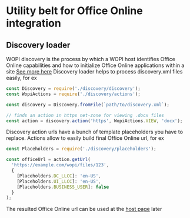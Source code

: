 # Utility belt for Office Online integration

## Discovery loader

WOPI discovery is the process by which a WOPI host identifies Office Online capabilities and how to initialize Office Online applications within a site [See more here](https://wopi.readthedocs.io/en/latest/discovery.html#discovery)
Discovery loader helps to process discovery.xml files easily, for ex

```js
const Discovery = require('./discovery/discovery');
const WopiActions = require('./discovery/actions');

const discovery = Discovery.fromFile(`path/to/discovery.xml`);

// finds an action in https net-zone for viewing .docx files
const action = discovery.action('https', WopiActions.VIEW, 'docx');
```

Discovery action urls have a bunch of template placeholders you have to replace. Actions allow to easily build final Office Online url, for ex

```js
const Placeholders = require('./discovery/placeholders');

const officeUrl = action.getUrl(
  'https://example.com/wopi/files/123',
  {
    [Placeholders.DC_LLCC]: 'en-US',
    [Placeholders.UI_LLCC]: 'en-US',
    [Placeholders.BUSINESS_USER]: false
  }
);
```

The resulted Office Online url can be used at the [host page](https://wopi.readthedocs.io/en/latest/hostpage.html) later
